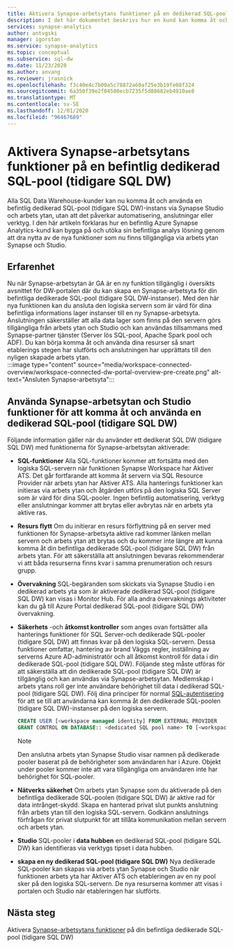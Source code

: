 ```yaml
---
title: Aktivera Synapse-arbetsytans funktioner på en dedikerad SQL-pool (tidigare SQL DW)
description: I det här dokumentet beskrivs hur en kund kan komma åt och använda sin befintliga SQL DW-fristående instans i arbets ytan.
services: synapse-analytics
author: antvgski
manager: igorstan
ms.service: synapse-analytics
ms.topic: conceptual
ms.subservice: sql-dw
ms.date: 11/23/2020
ms.author: anvang
ms.reviewer: jrasnick
ms.openlocfilehash: f3c40e4c7b00a5c78872a60af25e3b19fe08f324
ms.sourcegitcommit: 6a350f39e2f04500ecb7235f5d88682eb4910ae8
ms.translationtype: MT
ms.contentlocale: sv-SE
ms.lasthandoff: 12/01/2020
ms.locfileid: "96467689"
---
```

# <a name="enabling-synapse-workspace-features-on-an-existing-dedicated-sql-pool-formerly-sql-dw"></a>Aktivera Synapse-arbetsytans funktioner på en befintlig dedikerad SQL-pool (tidigare SQL DW)

Alla SQL Data Warehouse-kunder kan nu komma åt och använda en befintlig dedikerad SQL-pool (tidigare SQL DW)-instans via Synapse Studio och arbets ytan, utan att det påverkar automatisering, anslutningar eller verktyg. I den här artikeln förklaras hur en befintlig Azure Synapse Analytics-kund kan bygga på och utöka sin befintliga analys lösning genom att dra nytta av de nya funktioner som nu finns tillgängliga via arbets ytan Synapse och Studio.   

## <a name="experience"></a>Erfarenhet
 
Nu när Synapse-arbetsytan är GA är en ny funktion tillgänglig i översikts avsnittet för DW-portalen där du kan skapa en Synapse-arbetsyta för din befintliga dedikerade SQL-pool (tidigare SQL DW-instanser). Med den här nya funktionen kan du ansluta den logiska servern som är värd för dina befintliga informations lager instanser till en ny Synapse-arbetsyta. Anslutningen säkerställer att alla data lager som finns på den servern görs tillgängliga från arbets ytan och Studio och kan användas tillsammans med Synapse-partner tjänster (Server lös SQL-pool, Apache Spark pool och ADF). Du kan börja komma åt och använda dina resurser så snart etablerings stegen har slutförts och anslutningen har upprättats till den nyligen skapade arbets ytan.  
:::image type="content" source="media/workspace-connected-overview/workspace-connected-dw-portal-overview-pre-create.png" alt-text="Ansluten Synapse-arbetsyta":::

## <a name="using-synapse-workspace-and-studio-features-to-access-and-use-a-dedicated-sql-pool-formerly-sql-dw"></a>Använda Synapse-arbetsytan och Studio funktioner för att komma åt och använda en dedikerad SQL-pool (tidigare SQL DW)
 
Följande information gäller när du använder ett dedikerat SQL DW (tidigare SQL DW) med funktionerna för Synapse-arbetsytan aktiverade: 
- **SQL-funktioner** Alla SQL-funktioner kommer att fortsätta med den logiska SQL-servern när funktionen Synapse Workspace har Aktiver ATS. Det går fortfarande att komma åt servern via SQL Resource Provider när arbets ytan har Aktiver ATS. Alla hanterings funktioner kan initieras via arbets ytan och åtgärden utförs på den logiska SQL Server som är värd för dina SQL-pooler. Ingen befintlig automatisering, verktyg eller anslutningar kommer att brytas eller avbrytas när en arbets yta aktive ras.  
- **Resurs flytt**  Om du initierar en resurs förflyttning på en server med funktionen för Synapse-arbetsyta aktive rad kommer länken mellan servern och arbets ytan att brytas och du kommer inte längre att kunna komma åt din befintliga dedikerade SQL-pool (tidigare SQL DW) från arbets ytan. För att säkerställa att anslutningen bevaras rekommenderar vi att båda resurserna finns kvar i samma prenumeration och resurs grupp. 
- **Övervakning** SQL-begäranden som skickats via Synapse Studio i en dedikerad arbets yta som är aktiverade dedikerad SQL-pool (tidigare SQL DW) kan visas i Monitor Hub. För alla andra övervaknings aktiviteter kan du gå till Azure Portal dedikerad SQL-pool (tidigare SQL DW) övervakning. 
- **Säkerhets** -och **åtkomst kontroller** som anges ovan fortsätter alla hanterings funktioner för SQL Server-och dedikerade SQL-pooler (tidigare SQL DW) att finnas kvar på den logiska SQL-servern. Dessa funktioner omfattar, hantering av brand Väggs regler, inställning av serverns Azure AD-administratör och all åtkomst kontroll för data i din dedikerade SQL-pool (tidigare SQL DW). Följande steg måste utföras för att säkerställa att din dedikerade SQL-pool (tidigare SQL DW) är tillgänglig och kan användas via Synapse-arbetsytan. Medlemskap i arbets ytans roll ger inte användare behörighet till data i dedikerad SQL-pool (tidigare SQL DW). Följ dina principer för normal [SQL-autentisering](sql-data-warehouse-authentication.md) för att se till att användarna kan komma åt den dedikerade SQL-poolen (tidigare SQL DW)-instanser på den logiska servern. 

    ```sql
    CREATE USER [<workspace managed identity] FROM EXTERNAL PROVIDER 
    GRANT CONTROL ON DATABASE:: <dedicated SQL pool name> TO [<workspace managed identity>
    ```

    > [!NOTE] 
    > Den anslutna arbets ytan Synapse Studio visar namnen på dedikerade pooler baserat på de behörigheter som användaren har i Azure. Objekt under pooler kommer inte att vara tillgängliga om användaren inte har behörighet för SQL-pooler. 

- **Nätverks säkerhet** Om arbets ytan Synapse som du aktiverade på den befintliga dedikerade SQL-poolen (tidigare SQL DW) är aktive rad för data intrånget-skydd. Skapa en hanterad privat slut punkts anslutning från arbets ytan till den logiska SQL-servern. Godkänn anslutnings förfrågan för privat slutpunkt för att tillåta kommunikation mellan servern och arbets ytan.
- **Studio** SQL-pooler i **data hubben** en dedikerad SQL-pool (tidigare SQL DW) kan identifieras via verktygs tipset i data hubben. 
- **skapa en ny dedikerad SQL-pool (tidigare SQL DW)** Nya dedikerade SQL-pooler kan skapas via arbets ytan Synapse och Studio när funktionen arbets yta har Aktiver ATS och etableringen av en ny pool sker på den logiska SQL-servern. De nya resurserna kommer att visas i portalen och Studio när etableringen har slutförts.      

## <a name="next-steps"></a>Nästa steg
Aktivera [Synapse-arbetsytans funktioner](workspace-connected-create.md) på din befintliga dedikerade SQL-pool (tidigare SQL DW)